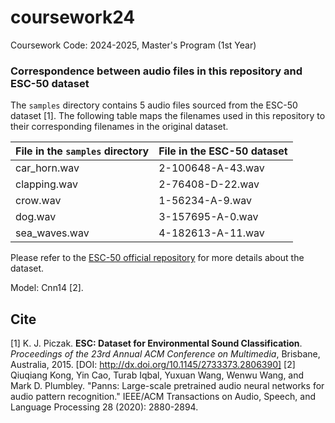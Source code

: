# coursework24
Coursework Code: 2024-2025, Master's Program (1st Year)

### Correspondence between audio files in this repository and ESC-50 dataset

The `samples` directory contains 5 audio files sourced from the ESC-50 dataset [1]. The following table maps the filenames used in this repository to their corresponding filenames in the original dataset.

| File in the `samples` directory   | File in the ESC-50 dataset   |
| --------------------------------- | ---------------------------- |
|  car_horn.wav                     |  2-100648-A-43.wav           |
|  clapping.wav                     |  2-76408-D-22.wav            |
|  crow.wav                         |  1-56234-A-9.wav             |
|  dog.wav                          |  3-157695-A-0.wav            |
|  sea_waves.wav                    |  4-182613-A-11.wav           |

Please refer to the [ESC-50 official repository](https://github.com/karolpiczak/ESC-50) for more details about the dataset.

Model: Cnn14 [2].

## Cite
[1] K. J. Piczak. **ESC: Dataset for Environmental Sound Classification**. *Proceedings of the 23rd Annual ACM Conference on Multimedia*, Brisbane, Australia, 2015. [DOI: http://dx.doi.org/10.1145/2733373.2806390]
[2] Qiuqiang Kong, Yin Cao, Turab Iqbal, Yuxuan Wang, Wenwu Wang, and Mark D. Plumbley. "Panns: Large-scale pretrained audio neural networks for audio pattern recognition." IEEE/ACM Transactions on Audio, Speech, and Language Processing 28 (2020): 2880-2894.